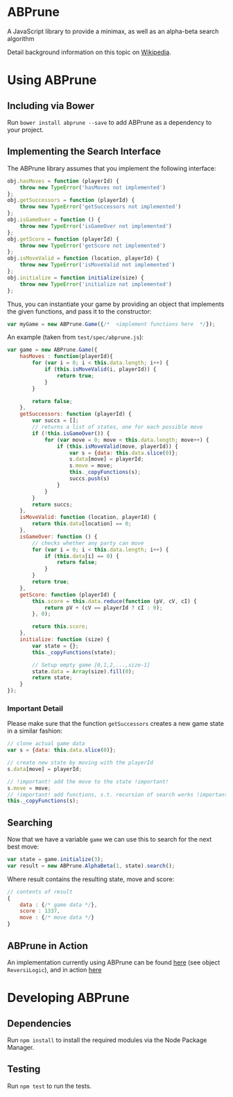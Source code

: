 # ABPrune

A JavaScript library to provide a minimax, as well as an alpha-beta search algorithm

Detail background information on this topic on [Wikipedia](https://en.wikipedia.org/wiki/Alpha–beta_pruning).


# Using ABPrune

## Including via Bower

Run `bower install abprune --save` to add ABPrune as a dependency to your project.

## Implementing the Search Interface

The ABPrune library assumes that you implement the following interface:

```javascript
obj.hasMoves = function (playerId) {
    throw new TypeError('hasMoves not implemented')
};
obj.getSuccessors = function (playerId) {
    throw new TypeError('getSuccessors not implemented')
};
obj.isGameOver = function () {
    throw new TypeError('isGameOver not implemented')
};
obj.getScore = function (playerId) {
    throw new TypeError('getScore not implemented')
};
obj.isMoveValid = function (location, playerId) {
    throw new TypeError('isMoveValid not implemented')
};
obj.initialize = function initialize(size) {
    throw new TypeError('initialize not implemented')
};

```

Thus, you can instantiate your game by providing an object that implements the given functions, and pass it to the constructor:

```javascript
var myGame = new ABPrune.Game({/*  <implement functions here  */});
```

An example (taken from `test/spec/abprune.js`):


```javascript
var game = new ABPrune.Game({
    hasMoves : function(playerId){
        for (var i = 0; i < this.data.length; i++) {
            if (this.isMoveValid(i, playerId)) {
                return true;
            }
        }

        return false;
    },
    getSuccessors: function (playerId) {
        var succs = [];
        // returns a list of states, one for each possible move
        if (!this.isGameOver()) {
            for (var move = 0; move < this.data.length; move++) {
                if (this.isMoveValid(move, playerId)) {
                    var s = {data: this.data.slice(0)};
                    s.data[move] = playerId;
                    s.move = move;
                    this._copyFunctions(s);
                    succs.push(s)
                }
            }
        }
        return succs;
    },
    isMoveValid: function (location, playerId) {
        return this.data[location] == 0;
    },
    isGameOver: function () {
        // checks whether any party can move
        for (var i = 0; i < this.data.length; i++) {
            if (this.data[i] == 0) {
                return false;
            }
        }
        return true;
    },
    getScore: function (playerId) {
        this.score = this.data.reduce(function (pV, cV, cI) {
            return pV + (cV == playerId ? cI : 0);
        }, 0);

        return this.score;
    },
    initialize: function (size) {
        var state = {};
        this._copyFunctions(state);

        // Setup empty game [0,1,2,...,size-1]
        state.data = Array(size).fill(0);
        return state;
    }
});
```

### Important Detail

Please make sure that the function `getSuccessors` creates a new game state in a similar fashion:

```javascript
// clone actual game data
var s = {data: this.data.slice(0)};

// create new state by moving with the playerId
s.data[move] = playerId;

// !important! add the move to the state !important!
s.move = move;
// !important! add functions, s.t. recursion of search works !important!
this._copyFunctions(s);
```

## Searching

Now that we have a variable `game` we can use this to search for the next best move:

```javascript
var state = game.initialize(3);
var result = new ABPrune.AlphaBeta(1, state).search();
```

Where result contains the resulting state, move and score:


```javascript
// contents of result
{
    data : {/* game data */},
    score : 1337,
    move : {/* move data */}
}
```


## ABPrune in Action
An implementation currently using ABPrune can be found 
[here](https://github.com/uvwxy/web-reversi/blob/master/app/scripts/reversi-game.js) (see object `ReversiLogic`), and in action [here](http://uvwxy.github.io/web-reversi)



# Developing ABPrune

## Dependencies

Run `npm install` to install the required modules via the Node Package Manager.

## Testing

Run `npm test` to run the tests.
